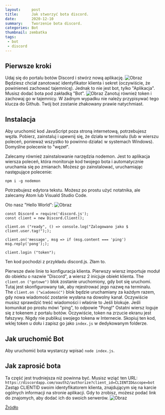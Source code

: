```yaml
---
layout:     post
title:      Jak stworzyć bota discord.
date:       2020-12-10
summary:    Tworzenie bota discord.
categories: Bot
thumbnail: zembatka
tags:
 - bot 
 - discord
---
```


## Pierwsze kroki
Udaj się do portalu botów Discord i stwórz nową aplikację.
<img src="https://i.imgur.com/1BlIs18.png" alt="Obraz">
Będziesz chciał zanotować identyfikator klienta i sekret (oczywiście, że powinieneś zachować tajemnicę).
Jednak to nie jest bot, tylko "Aplikacja". Musisz dodać bota pod zakładką "Bot".
<img src="https://i.imgur.com/qRAU5ih.png" alt="Obraz">
Zanotuj również token i zachowaj go w tajemnicy. W żadnym wypadku nie należy przypisywać tego klucza 
do Github. Twój bot zostanie zhakowany prawie natychmiast.
## Instalacja

Aby uruchomić kod JavaScript poza stroną internetową, potrzebujesz węzła. Pobierz, zainstaluj i upewnij się, że działa w terminalu (lub w wierszu poleceń, ponieważ wszystko to powinno działać w systemach Windows). Domyślne polecenie to "węzeł".

Zalecamy również zainstalowanie narzędzia nodemon. Jest to aplikacja wiersza poleceń, która monitoruje kod twojego bota i automatycznie uruchamia się po zmianach. Możesz go zainstalować, uruchamiając następujące polecenie:

```
npm i -g nodemon
```
Potrzebujesz edytora tekstu. Możesz po prostu użyć notatnika, ale zalecamy Atom lub Visuald Studio Code.

Oto nasz "Hello World":
<img src="https://i.imgur.com/qN6hr72.png" alt="Obraz">

```
const Discord = require('discord.js');
const client = new Discord.Client(); 

client.on ("ready", () => console.log("Zalogowano jako $ client.user.tag!"););

client.on('message', msg => if (msg.content === 'ping') 
msg.reply('pong');); 
 
client.login ("token");
```
Ten kod pochodzi z przykładu discord.js. Złam to.

Pierwsze dwie linie to konfiguracja klienta. Pierwszy wiersz importuje moduł do obiektu o nazwie "Discord", a wiersz 2 inicjuje obiekt klienta.
The ```client.on ("gotowe")``` blok zostanie uruchomiony, gdy bot się uruchomi. Tutaj jest skonfigurowany tak, aby rejestrować jego nazwę na terminalu.
The ```client.on ("wiadomość")``` blok będzie uruchamiany za każdym razem, gdy nowa wiadomość zostanie wysłana na dowolny kanał. Oczywiście musisz sprawdzić treść wiadomości i właśnie to Jeśli blokuje. Jeśli komunikat po prostu mówi "ping", to odpowie "Pong!"
Ostatni wiersz loguje się z tokenem z portalu botów. Oczywiście, token na zrzucie ekranu jest fałszywy. Nigdy nie publikuj swojego tokena w Internecie.
Skopiuj ten kod, wklej token u dołu i zapisz go jako ```index.js``` w dedykowanym folderze.

## Jak uruchomić Bot

Aby uruchomić bota wystarczy wpisać ```node index.js```.

## Jak zaprosić bota
Ta część jest trudniejsza niż powinna być. Musisz wziąć ten URL:
```https://discordapp.com/oauth2/authorize?client_id=CLIENTID&scope=bot```
Zastąp CLIENTID swoim identyfikatorem klienta, znajdującym się na karcie ogólnych informacji na stronie aplikacji. Gdy to zrobisz, możesz podać link do znajomych, aby dodać ich do swoich serwerów.
<img src="https://i.imgur.com/jAo3USG.png" alt="Obraz">

<a href="https://pl.if-koubou.com/articles/how-to/how-to-make-your-own-discord-bot.html">Źródło</a>
